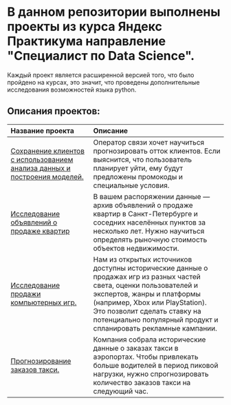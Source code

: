 # В данном репозитории выполнены проекты из курса Яндекс Практикума направление "Специалист по Data Science".

Каждый проект является расширенной версией того, что было пройдено на курсах, это значит, что проведены дополнительные исследования возможностей языка python. 

## Описания проектов:

| Название проекта | Описание | 
| :---------------------- | :---------------------- | 
| [Сохранение клиентов с использованием анализа данных и построения моделей.](Phone_client)| Оператор связи  хочет научиться прогнозировать отток клиентов. Если выяснится, что пользователь планирует уйти, ему будут предложены промокоды и специальные условия.|
| [Исследование объявлений о продаже квартир](Apartment)|В вашем распоряжении данные — архив объявлений о продаже квартир в Санкт-Петербурге и соседних населённых пунктов за несколько лет. Нужно научиться определять рыночную стоимость объектов недвижимости.|
| [Исследование продажи компьютерных игр.](Game_sales)| Нам из открытых источников доступны исторические данные о продажах игр из разных частей света, оценки пользователей и экспертов, жанры и платформы (например, Xbox или PlayStation). Это позволит сделать ставку на потенциально популярный продукт и спланировать рекламные кампании.|
| [Прогнозирование заказов такси.](Time_Series)|Компания собрала исторические данные о заказах такси в аэропортах. Чтобы привлекать больше водителей в период пиковой нагрузки, нужно спрогнозировать количество заказов такси на следующий час.|
